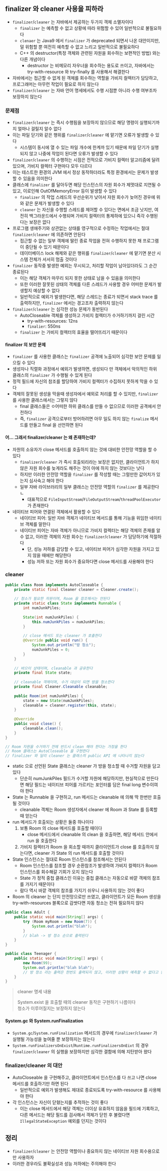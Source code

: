 ## finalizer 와 cleaner 사용을 피하라

* `finalizer`/`cleaner` 는 자바에서 제공하는 두가지 객체 소멸자이다
    * `finalizer` 는 예측할 수 없고 상황에 따라 위험할 수 있어 일반적으로 불필요하다
    * `clenaer` 는 Java9 에서 `finalizer` 가 deprecated 되면서 나온 대안이지만, 덜 위험할 뿐 여전히 예측할 수 없고 느리고 일반적으로 불필요하다
    * C++ 의 destructor(특정 객체와 관련된 자원을 회수하는 보편적인 방법) 와는 다른 개념이다
        * destructor 는 비메모리 자우너을 회수하는 용도로 쓰이고, 자바에서는 try-with-resource 와 try-finally 를 사용해서 해결한다
* 자바에서는 접근할 수 없게 된 객체를 회수하는 역할을 가비지 컬렉터가 담당하고, 프로그래머는 아무런 작업이 필요로 하지 않는다
* `finalizer`/`cleaner` 는 자바 언어 명세에서도 수행 시점뿐 아니라 수행 여부조차 보장하지 않는다

### 문제점

* `finalizer`/`cleaner` 는 즉시 수행됨을 보장하지 않으므로 해당 명령이 실행되기까지 얼마나 걸릴지 알수 없다
* 이는 파일 닫기와 같은 행위를 `finalizer`/`cleaner` 에 맡기면 오류가 발생할 수 있다
    * 시스템이 동시에 열 수 있는 파일 개수에 한계까 있기 때문에 파일 닫기가 실행되지 않고 나중에 작업이 된다면 오류가 발생할 수 있다
* `finalizer`/`cleaner` 의 수행하는 시점은 전적으로 가비지 컬렉터 알고리즘에 달려있으며, 가비지 컬렉터 구현마다 모두 다르다
* 이는 테스트한 환경의 JVM 에서 정상 동작하더라도 특정 환경에서는 문제가 발생할 수 있음을 의미한다
* 클래스에 `finalizer` 를 달아두면 해당 인스턴스의 자원 회수가 제멋대로 지연될 수 있고, 이로인해 OutOfMemoryError 등이 발생할 수 있다
    * `finalizer` 의 작업 스레드의 우선순위가 낮아서 자원 회수가 늦어진 경우에 위와 같은 문제가 발생할 수 있다
    * `cleaner` 는 자신을 수행할 스레드를 제어할 수 있다는 면에서 조금 낫지만, 여전히 백그라운드에서 수행되며 가비지 컬렉터의 통제하에 있으니 즉각 수행된다는 보장은 없다
* 프로그램 생애주기와 상관없는 상태를 영구적으로 수정하는 작업에서는 절대 `finalizer`/`cleaner` 에 의존하면 안된다
    * 접근할 수 없는 일부 객체에 딸린 종료 작업을 전혀 수행하지 못한 채 프로그램이 중단될 수 있기 때문이다
    * 데이터베이스 lock 해제와 같은 행위를 `finalizer`/`cleaner` 에 맡기면 분산 시스템 전체가 서서히 멈출 것이다
* `finalizer` 동작중 발생한 예외는 무시되고, 처리할 작업이 남아있더라도 그 순간 종료된다
    * 이는 해당 객체가 마무리 되지 못한 상태로 남을 수 있음을 의미한다
    * 또한 이러한 잘못된 상태의 객체를 다른 스레드가 사용할 경우 어떠한 문제가 발생할지 예상할 수 없다
    * 일반적으로 예외가 발생한다면, 해당 스레드는 종료가 되면서 stack trace 를 출력하지만, `finalizer` 에서는 경고조차 출력하지 않는다
* `finalizer`/`cleaner` 는 심각한 성능 문제가 동반된다
    * AutoCloseable 객체를 생성하고 가비지 컬렉터가 수거하기까지 걸린 시간
        * try-with-resources: 12ns
        * `finalier`: 550ns
    * `finalizer` 는 가비지 컬렉터의 효율을 떨어뜨리기 때문이다

#### finalizer 의 보안 문제

* `finalizer` 를 사용한 클래스는 `finalizer` 공격에 노출되어 심각한 보안 문제를 일으킬 수 있다
* 생성자나 직렬화 과정에서 예외가 발생하면, 생성되다 만 객체에서 악의적인 하위 클래스의 `finalizer` 가 수행될 수 있게 된다
* 정적 필드에 자신의 참조를 할당하여 가비지 컬렉터가 수집하지 못하게 막을 수 있다
* 객체의 잘못된 생성을 막을때 생성자에서 예외로 처리를 할 수 있지만, `finalizer` 를 사용한 클래스에서는 그렇지 않다
    * final 클래스들은 ㅇ어떠한 하위 클래스를 만들 수 없으므로 이러한 공격에서 안전하다
    * 즉, `finalizer` 공격으로부터 방어하려면 아무 일도 하지 않는 `finalize` 메서드를 만들고 final 을 선언하면 된다
    
#### 어... 그래서 finalizer/cleaner 는 왜 존재하는데?

* 자원의 소유자가 close 메서드를 호출하지 않는 것에 대비한 안전망 역할을 할 수 있다
    * `finalizer`/`cleaner` 가 즉시 호출되리라는 보장은 없지만, 클라이언트가 하지 않은 자원 회수를 늦게라도 해주는 것이 아에 하지 않는 것보다는 낫다
    * 하지만 이러한 안전망 역할을 `finalizer` 를 작성할 때는 그럴만한 값어치가 있는지 심사숙고 해야 한다
    * 일부 자바 라이브러리의 일부 클래스는 안전망 역할의 `finalizer` 를 제공한다ㄴ
        * 대표적으로 `FileInputStream`/`FileOutputStream`/`threadPoolExecutor` 가 존재한다
* 네이티브 피어와 연결된 객체에서 활용할 수 있다
    * 네이티브 피어: 일반 자바 객체가 네이티브 메서드를 통해 기능을 위임한 네이티브 객체를 말한다
    * 네이티브 피어는 자바 객체가 아니므로 가비지 컬렉터는 해당 객체의 존재를 알 수 없고, 이러한 객체의 자원 회수는 `finalizer`/`cleaner` 가 담당하기에 적절하다
        * 단, 성능 저하를 감당할 수 있고, 네이티브 피어가 심각한 자원을 가지고 있지 않을 때에만 해당한다
        * 성능 저하 또는 자원 회수가 중요하다면 close 메서드를 사용해야 한다

### cleaner

```java
public class Room implements AutoCloseable {
    private static final Cleaner cleaner = Cleaner.create();
    
    // 청소가 필요한 자원이며, Room 을 참조해서는 안된다
    private static class State implements Runnable {
        int numJunkPiles;
        
        State(int numJunkPiles) {
            this.numJunkPiles = numJunkPiles;
        }
        
        // close 메서드 또는 cleaner 가 호출한다
        @Override public void run() {
            System.out.println("방 청소");
            numJunkPiles = 0;
        }
    }
    
    // 바으이 상태이며, cleanable 과 공유한다
    private final State state;
    
    // cleanable 객체이며, 수거 대상이 되면 방을 청소한다
    private final Cleaner.Cleanable cleanable;
    
    public Room(int numJunkPiles) {
        state = new State(numJunkPiles);
        cleanable = cleaner.register(this, state);
    }
    
    @Override
    public void close() {
        cleanable.clean();
    }
}

// Room 자원을 수거하기 전에 반드시 clean 해야 한다는 가정을 한다
// Room 클래스는 AutoCloseable 을 구현한다
// finalizer 와 달리 cleaner 는 클래스의 public API 에 나타나지 않는다
```

* static 으로 선언된 State 클래스는 cleaner 가 방을 청소할 때 수거할 자원을 담고 있다
    * 단순히 numJunkPiles 필드가 수거할 자원에 해당하지만, 현실적으로 만든다면 해당 필드는 네이티브 피어를 가르키는 포인터를 담은 final long 변수이여야 한다
* State 는 Runnable 을 구현하고, run 메서드는 cleanable 에 의해 딱 한번만 호출 될 것이다
    * cleanable 객체는 Room 생성자에서 cleaner 에 Room 과 State 를 등록할 때 얻는다
* run 메서드가 호출되는 상황은 둘중 하나이다
    1. 보통 Room 의 close 메서드를 호출할 때이다
        * close 메서드에서 cleanable 의 clean 을 호출하면, 해당 메서드 안에서 run 을 호출한다
    2. 가비지 컬렉터가 Room 을 회소할 때까지 클라이언트가 close 를 호출하지 않는다면, cleaner 가 State 의 run 메서드를 호출할 것이다
* State 인스턴스는 절대로 Room 인스턴스를 참조해서는 안된다
    * Room 인스턴스를 참조할 경우 순환참조가 발생하여 가비지 컬렉터가 Room 인스턴스를 회수해갈 기회가 오지 않는다
    * State 가 정적 중첩 클래스인 이유는 중첩 클래스는 자동으로 바깥 객체의 참조를 가지기 때문이다
    * 람다 역시 바깥 객체의 참조를 가지기 쉬우니 사용하지 않는 것이 좋다
* Room 의 cleaner 는 단지 안전망으로만 쓰였고, 클라이언트가 모든 Room 생성을 try-with-resources 블록으로 감쌋다면 자동 청소는 전혀 필요하지 않다
 
```java
public class Adult {
    public static void main(String[] args) {
        try (Room myRoom = new Room(7)) {
            System.out.println("blah");
        }
        // blah -> 방 청소 순으로 출력된다
    }
}

public class Teenager {
    public static void main(String[] args) {
        new Room(99);
        System.out.println("blah blah");
        // 방 청소 라는 출력은 한번도 출력되지 않고, 이러한 상황이 예측할 수 없다고 한 상황이다
    }
}
```

> cleaner 명세 내용
> 
> System.exist 을 호출할 때의 cleaner 동작은 구현하기 나름이다 <br/>
> 청소가 이루어질지는 보장하지 않는다

#### System.gc 와 System.runFinalization

* `System.gc`/`System.runFinalization` 메서드의 경우에 `finalizer`/`cleaner` 가 실행될 가능성을 높여줄 뿐 보장하지는 않는다
* `System.runFinalizersOnExist`/`Runtime.runFinalizersOnEixt` 의 경우 `finalizer`/`cleaner` 의 실행을 보장하지만 심각한 결함에 의해 지탄받아 왔다

### finalizer/cleaner 의 대안

* AutoCloseable 을 구현해주고, 클라이언트에서 인스턴스를 다 쓰고 나면 close 메서드를 호출하기만 하면 된다
    * 일반적으로 예외가 발생해도 제대로 종료되도록 try-with-resource 를 사용해야 한다
* 각 인스턴스는 자신이 닫혔는지를 추적하는 것이 좋다
    * 이는 close 메서드에서 해당 객체는 더이상 유효하지 않음을 필드에 기록하고, 다른 메서드는 해당 필드를 검사해서 객체가 닫힌 후 불렸다면 `IllegalStateException` 예외를 던지는 것이다

## 정리

* `finalizer`/`cleaner` 는 안전망 역할이나 중요하지 않는 네이티브 자원 회수용으로만 사용하자
* 이러한 경우라도 불확실성과 성능 저하에는 주의해야 한다

